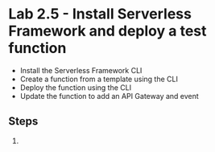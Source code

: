 # Lab 2.5 - Install Serverless Framework and deploy a test function

- Install the Serverless Framework CLI
- Create a function from a template using the CLI
- Deploy the function using the CLI
- Update the function to add an API Gateway and event

## Steps

1.